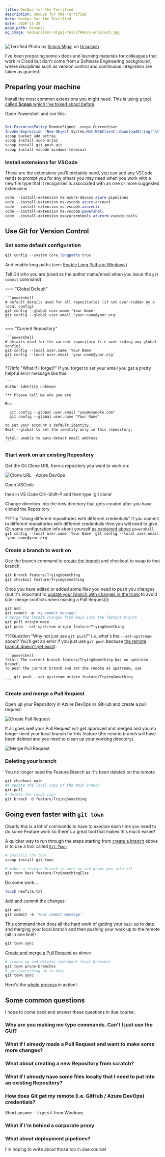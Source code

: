 ```yaml
---
title: DevOps for the Terrified
description: DevOps for the Terrified
hero: DevOps for the Terrified
date: 2020-11-30
page_path: devops/
og_image: media/simon-migaj-Yui5vfKHuzs-unsplash.jpg
---
```


![Terrified](media/simon-migaj-Yui5vfKHuzs-unsplash.jpg)
<span>Photo by <a href="https://unsplash.com/@simonmigaj?utm_source=unsplash&amp;utm_medium=referral&amp;utm_content=creditCopyText">Simon Migaj</a> on <a href="https://unsplash.com/s/photos/alone?utm_source=unsplash&amp;utm_medium=referral&amp;utm_content=creditCopyText">Unsplash</a></span>

I've been preparing some videos and learning materials for colleagues that work in Cloud but don't come from a Software Engineering background where disciplines such as version control and continuous integration are taken as granted.

## Preparing your machine

Install the most common extensions you might need. This is using [a tool called **Scoop** which I've talked about before](/misc/scoop).

Open Powershell and run this:

```powershell

Set-ExecutionPolicy RemoteSigned -scope CurrentUser
Invoke-Expression (New-Object System.Net.WebClient).DownloadString('https://get.scoop.sh')
scoop bucket add extras
scoop install sudo aria2
scoop install git posh-git
scoop install vscode windows-terminal
```

### Install extensions for VSCode

These are the extensions you'll probably need, you can add any VSCode tends to prompt you for any others you may need when you work with a new file type that it recognises is associated with an one or more suggested extensions

```powershell
code --install-extension ms-azure-devops.azure-pipelines
code --install-extension ms-vscode.azure-account
code --install-extension ms-vscode.azurecli
code --install-extension ms-vscode.powershell
code --install-extension msazurermtools.azurerm-vscode-tools
```

## Use Git for Version Control

### Set some default configuration

```powershell
git config --system core.longpaths true
```
And enable long paths (see: [Enable Long Paths in Windows](https://github.com/Azure/Enterprise-Scale/blob/main/docs/Deploy/getting-started.md#enabling-long-paths-on-windows))

Tell Git who you are (used as the author name/email when you issue the `git commit` command):

=== "Global Default"

    ```powershell
    # default details used for all repositories (if not over-ridden by a local config)
    git config --global user.name 'Your Name'
    git config --global user.email 'your.name@your.org'
    ```

=== "Current Repository"

    ```powershell
    # details used for the current repository (i.e over-riding any global config)
    git config --local user.name 'Your Name'
    git config --local user.email 'your.name@your.org'
    ```

???Info "What if I forget?"
    If you forget to set your email you get a pretty helpful error message like this:

    ```
    Author identity unknown

    *** Please tell me who you are.

    Run

      git config --global user.email "you@example.com"
      git config --global user.name "Your Name"

    to set your account's default identity.
    Omit --global to set the identity only in this repository.

    fatal: unable to auto-detect email address
    ```

### Start work on an existing Repository

Get the Git Clone URL from a repository you want to work on:

![Clone URL - Azure DevOps](media/git-clone-azdo.png)

Open VSCode

then in VS Code Ctrl-Shift-P and then type 'git clone'

Change directory into the new directory that gets created after you have cloned the Repository

???Tip "Using different repositories with different credentials"
    If you commit to different repositories with different credentials then you will need to give Git some configuration info about yourself [as explained above](#set-some-default-configuration)
    ```powershell
    git config --local user.name 'Your Name'
    git config --local user.email 'your.name@your.org'
    ```

### Create a branch to work on

Use the branch command to [create the branch](https://docs.microsoft.com/en-us/azure/devops/repos/git/branches?view=azure-devops&tabs=command-line#create-a-branch) and checkout to swap to that branch.

```powershell
git branch feature/TryingSomething
git checkout feature/TryingSomething
```

Once you have edited or added some files you need to push you changes (but it's important to [update your branch with changes in the trunk](https://docs.microsoft.com/en-us/azure/devops/repos/git/pulling?view=azure-devops&tabs=command-line#update-your-branch-with-the-latest-changes-from-master) to avoid later merge conflicts when making a Pull Request]):

```powershell
git add .
git commit -m 'my commit message'
# merge the latest changes from main into the feature branch
git pull origin main
git push --set-upstream origin feature/TryingSomething
```

???Question "Why not just use `git push`?"
    i.e. what's the `--set-upstream` about?
    You'll get an error if you just use `git push` because [the remote branch doesn't yet exist](https://docs.microsoft.com/en-us/azure/devops/repos/git/pushing?view=azure-devops&tabs=command-line#share-your-code-with-push)):

    ```powershell
    fatal: The current branch feature/TryingSomething has no upstream branch.
    To push the current branch and set the remote as upstream, use

        git push --set-upstream origin feature/TryingSomething
    ```

### Create and merge a Pull Request

Open up your Repository in Azure DevOps or GitHub and create a pull request:

![Create Pull Request](media/create-pull-request.png)

If all goes well your Pull Request will get approved and merged and you no longer need your local branch for this feature (the remote branch will have been deleted and you need to clean up your working directory).

![Merge Pull Request](media/merge-pull-request.png)

### Deleting your branch

You no longer need the Feature Branch as it's been deleted on the remote

```powershell
git checkout main
## update the local copy of the main branch
git pull
# delete the local copy
git branch -D feature/TryingSomething
```

## Going even faster with `git town`

Clearly this is a lot of commands to have to exectue each time you need to do some Feature work so there's a great tool that makes this much easier!

A quicker way to run through the steps starting from [create a branch](#create-a-branch-to-work-on) above is to use a tool called [`Git Town`](https://www.git-town.com/)

```powershell
# installs the tool
scoop install git-town

# makes a feature branch to work on and drops you into it!
git town hack feature/TrySomethingElse
```

Do some work...

```bash
touch newfile.txt
```

Add and commit the changes:

```powershell
git add .
git commit -m 'Your commit message'
```

This command then does all the hard work of getting your `main` up to date and merging your local branch and then pushing your work up to the remote (all in one line!)

```powershell
git town sync
```

[Create and merge a Pull Request](create-and-merge-a-pull-request) as above

```powershell
# cleans up and deletes redundant local branches
git town prune-branches
# get everything up to date
git town sync
```

Here's the [whole process](https://asciinema.org/a/xxY6bfxValIgJZzQ2kkZlBZZw) in action!:
<script id="asciicast-xxY6bfxValIgJZzQ2kkZlBZZw" src="https://asciinema.org/a/xxY6bfxValIgJZzQ2kkZlBZZw.js" async></script>

## Some common questions

I hope to come back and answer these questions in due course:

### Why are you making me type commands. Can't I just use the GUI?

### What if I already made a Pull Request and want to make some more changes?

### What about creating a new Repository from scratch?

### What if I already have some files locally that I need to put into an existing Repository?

### How does Git get my remote (i.e. GitHub / Azure DevOps) credentials?

Short answer - it gets it from Windows.

### What if I'm behind a corporate proxy

### What about deployment pipelines?

I'm hoping to write about those too in due course!
